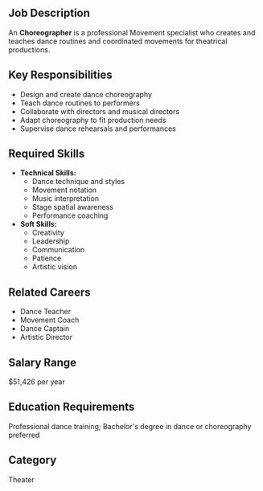 ## Job Description
An **Choreographer** is a professional Movement specialist who creates and teaches dance routines and coordinated movements for theatrical productions.

## Key Responsibilities
- Design and create dance choreography
- Teach dance routines to performers
- Collaborate with directors and musical directors
- Adapt choreography to fit production needs
- Supervise dance rehearsals and performances

## Required Skills
- **Technical Skills:**
  - Dance technique and styles
  - Movement notation
  - Music interpretation
  - Stage spatial awareness
  - Performance coaching
- **Soft Skills:**
  - Creativity
  - Leadership
  - Communication
  - Patience
  - Artistic vision

## Related Careers
- Dance Teacher
- Movement Coach
- Dance Captain
- Artistic Director

## Salary Range
$51,426 per year

## Education Requirements
Professional dance training; Bachelor's degree in dance or choreography preferred

## Category
Theater
